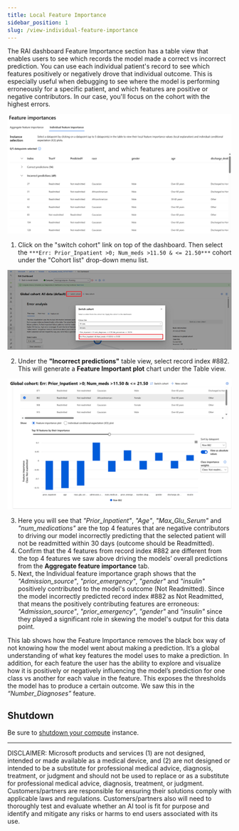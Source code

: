 ```yaml
---
title: Local Feature Importance
sidebar_position: 1
slug: /view-individual-feature-importance
---
```


The RAI dashboard Feature Importance section has a table view that enables users to see which records the model made a correct vs incorrect prediction.  You can use each individual patient's record to see which features positively or negatively drove that individual outcome. This is especially useful when debugging to see where the model is performing erroneously for a specific patient, and which features are positive or negative contributors.   In our case, you'll focus on the cohort with the highest errors.

![Individual Feature importance table](/img/tutorial/10-fi-table-view.png "Individual Feature importance table")

1. Click on the "switch cohort" link on top of the dashboard.  Then select the `***Err: Prior_Inpatient >0; Num_meds >11.50 & <= 21.50***` cohort under the "Cohort list" drop-down menu list.
	
![Switch cohort](/img/tutorial/6-da-switch-cohort.png "Switch cohort")	

2. Under the **"Incorrect predictions"** table view, select record index #882.  This will generate a **Feature Important plot** chart under the Table view.

![Individual Feature importance table](/img/tutorial/10-fi-selected-datapt-influence.png "Individual Feature importance table")	

3. Here you will see that *"Prior_Inpatient"*, *"Age"*, *"Max_Glu_Serum"* and *"num_medications"* are the top 4 features that are negative contributors to driving our model incorrectly predicting that the selected patient will not be readmitted within 30 days (outcome should be Readmitted).
4. Confirm that the 4 features from record index #882 are different from the top 4 features we saw above driving the models’ overall predictions from the **Aggregate feature importance** tab.
5. Next, the Individual feature importance graph shows that the *"Admission_source"*, *"prior_emergency"*, *"gender"* and *"insulin"* positively contributed to the model's outcome (Not Readmitted). Since the model incorrectly predicted record index #882 as Not Readmitted, that means the positively contributing features are erroneous: *"Admission_source"*, *"prior_emergency"*, *"gender"* and *"insulin"* since they played a significant role in skewing the model's output for this data point.
		
This lab shows how the Feature Importance removes the black box way of not knowing how the model went about making a prediction. It’s a global understanding of what key features the model uses to make a prediction. In addition, for each feature the user has the ability to explore and visualize how it is positively or negatively influencing the model’s prediction for one class vs another for each value in the feature. This exposes the thresholds the model has to produce a certain outcome. We saw this in the *“Number_Diagnoses”* feature. 

## Shutdown

Be sure to [shutdown your compute](/docs/stop-compute) instance.

---

DISCLAIMER:  Microsoft products and services (1) are not designed, intended or made available as a medical device, and (2) are not designed or intended to be a substitute for professional medical advice, diagnosis, treatment, or judgment and should not be used to replace or as a substitute for professional medical advice, diagnosis, treatment, or judgment. Customers/partners are responsible for ensuring their solutions comply with applicable laws and regulations. Customers/partners also will need to thoroughly test and evaluate whether an AI tool is fit for purpose and identify and mitigate any risks or harms to end users associated with its use. 


